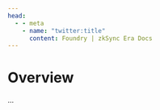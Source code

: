 ```yaml
---
head:
  - - meta
    - name: "twitter:title"
      content: Foundry | zkSync Era Docs
---
```


# Overview

...
